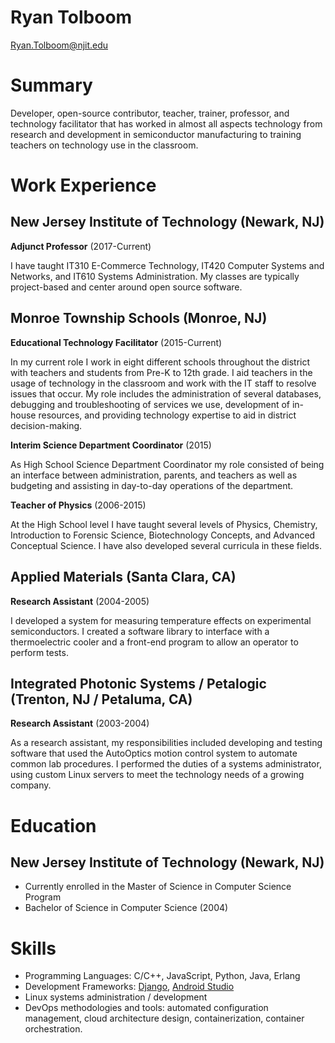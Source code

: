 # Ryan Tolboom

Ryan.Tolboom@njit.edu

# Summary

Developer, open-source contributor, teacher, trainer, professor, and technology
facilitator that has worked in almost all aspects technology from research and
development in semiconductor manufacturing to training teachers on technology
use in the classroom.

# Work Experience

## New Jersey Institute of Technology (Newark, NJ)

**Adjunct Professor** (2017-Current)

I have taught IT310 E-Commerce Technology, IT420 Computer Systems and Networks,
and IT610 Systems Administration. My classes are typically project-based and
center around open source software.
  
## Monroe Township Schools (Monroe, NJ)

**Educational Technology Facilitator** (2015-Current)

In my current role I work in eight different schools throughout the district
with teachers and students from Pre-K to 12th grade. I aid teachers in the usage
of technology in the classroom and work with the IT staff to resolve issues that
occur. My role includes the administration of several databases, debugging and
troubleshooting of services we use, development of in-house resources, and
providing technology expertise to aid in district decision-making.

**Interim Science Department Coordinator** (2015)

As High School Science Department Coordinator my role consisted of being an
interface between administration, parents, and teachers as well as budgeting and
assisting in day-to-day operations of the department.

**Teacher of Physics** (2006-2015)

At the High School level I have taught several levels of Physics, Chemistry,
Introduction to Forensic Science, Biotechnology Concepts, and Advanced
Conceptual Science. I have also developed several curricula in these fields.

## Applied Materials (Santa Clara, CA)

**Research Assistant** (2004-2005)

I developed a system for measuring temperature effects on experimental
semiconductors. I created a software library to interface with a thermoelectric
cooler and a front-end program to allow an operator to perform tests.

## Integrated Photonic Systems / Petalogic (Trenton, NJ / Petaluma, CA)

**Research Assistant** (2003-2004)

As a research assistant, my responsibilities included developing and testing
software that used the AutoOptics motion control system to automate common lab
procedures. I performed the duties of a systems administrator, using custom
Linux servers to meet the technology needs of a growing company.

# Education

## New Jersey Institute of Technology (Newark, NJ)

* Currently enrolled in the Master of Science in Computer Science Program
* Bachelor of Science in Computer Science (2004)

# Skills

* Programming Languages: C/C++, JavaScript, Python, Java, Erlang
* Development Frameworks: [Django](https://www.djangoproject.com),
[Android Studio](https://developer.android.com/studio)
* Linux systems administration / development
* DevOps methodologies and tools: automated configuration management, cloud
architecture design, containerization, container orchestration.

